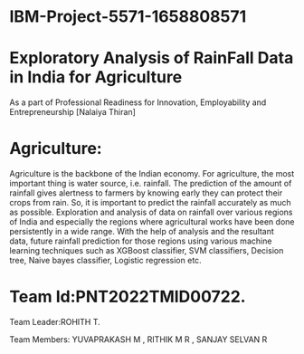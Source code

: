 # IBM-Project-5571-1658808571
# Exploratory Analysis of RainFall Data in India for Agriculture

As a part of Professional Readiness for Innovation, Employability and Entrepreneurship [Nalaiya Thiran]

# Agriculture:
Agriculture is the backbone of the Indian economy. For agriculture, the most important thing is water source, i.e. rainfall. The prediction of the amount of rainfall gives alertness to farmers by knowing early they can protect their crops from rain. So, it is important to predict the rainfall accurately as much as possible. Exploration and analysis of data on rainfall over various regions of India and especially the regions where agricultural works have been done persistently in a wide range. With the help of analysis and the resultant data, future rainfall prediction for those regions using various machine learning techniques such as XGBoost classifier, SVM classifiers, Decision tree, Naive bayes classifier, Logistic regression etc.

# Team Id:PNT2022TMID00722.

Team Leader:ROHITH T.

Team Members: YUVAPRAKASH M , RITHIK M R , SANJAY SELVAN R
